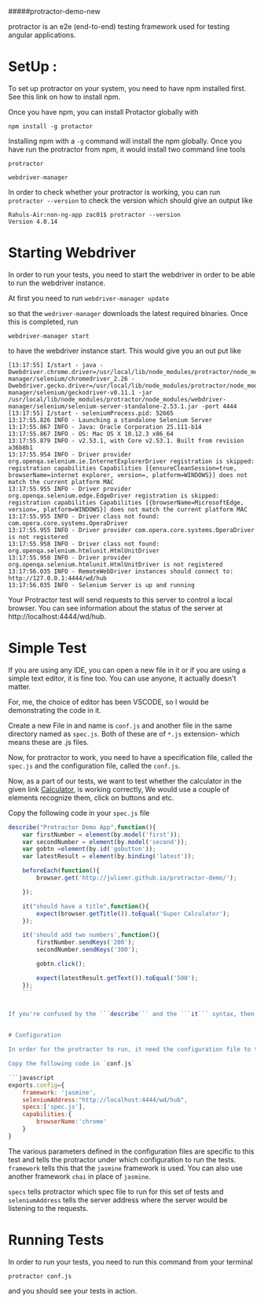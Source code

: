 #####protractor-demo-new

protractor is an e2e (end-to-end) testing framework used for testing angular applications.


# SetUp :

To set up protractor on your system, you need to have npm installed first. See this link on how to install npm.

Once you have npm, you can install Protactor globally with 

`npm install -g protactor`

Installing npm with a `-g` command will install the npm globally. Once you have run the protractor from npm, it would install two command line tools

```
protractor

webdriver-manager

```
In order to check whether your protractor is working, you can run `protractor --version` to check the version which should give an output like

```
Rahuls-Air:non-ng-app zac01$ protractor --version
Version 4.0.14
```



# Starting Webdriver

In order to run your tests, you need to start the webdriver in order to be able to run the webdriver instance.

At first you need to run 
`webdriver-manager update`

so that the `wedriver-manager` downloads the latest required binaries. Once this is completed, run

`webdriver-manager start`

to have the webdriver instance start. This would give you an out put like 

```
[13:17:55] I/start - java -Dwebdriver.chrome.driver=/usr/local/lib/node_modules/protractor/node_modules/webdriver-manager/selenium/chromedriver_2.26 -Dwebdriver.gecko.driver=/usr/local/lib/node_modules/protractor/node_modules/webdriver-manager/selenium/geckodriver-v0.11.1 -jar /usr/local/lib/node_modules/protractor/node_modules/webdriver-manager/selenium/selenium-server-standalone-2.53.1.jar -port 4444
[13:17:55] I/start - seleniumProcess.pid: 52665
13:17:55.826 INFO - Launching a standalone Selenium Server
13:17:55.867 INFO - Java: Oracle Corporation 25.111-b14
13:17:55.867 INFO - OS: Mac OS X 10.12.3 x86_64
13:17:55.879 INFO - v2.53.1, with Core v2.53.1. Built from revision a36b8b1
13:17:55.954 INFO - Driver provider org.openqa.selenium.ie.InternetExplorerDriver registration is skipped:
registration capabilities Capabilities [{ensureCleanSession=true, browserName=internet explorer, version=, platform=WINDOWS}] does not match the current platform MAC
13:17:55.955 INFO - Driver provider org.openqa.selenium.edge.EdgeDriver registration is skipped:
registration capabilities Capabilities [{browserName=MicrosoftEdge, version=, platform=WINDOWS}] does not match the current platform MAC
13:17:55.955 INFO - Driver class not found: com.opera.core.systems.OperaDriver
13:17:55.955 INFO - Driver provider com.opera.core.systems.OperaDriver is not registered
13:17:55.958 INFO - Driver class not found: org.openqa.selenium.htmlunit.HtmlUnitDriver
13:17:55.958 INFO - Driver provider org.openqa.selenium.htmlunit.HtmlUnitDriver is not registered
13:17:56.035 INFO - RemoteWebDriver instances should connect to: http://127.0.0.1:4444/wd/hub
13:17:56.035 INFO - Selenium Server is up and running

```

Your Protractor test will send requests to this server to control a local browser. You can see information about the status of the server at http://localhost:4444/wd/hub.


# Simple Test


If you are using any IDE, you can open a new file in it or if you are using a simple text editor, it is fine too. You can use anyone, it actually doesn't matter. 

For, me, the choice of editor has been VSCODE, so I would be demonstrating the code in it.

Create a new File in and name is `conf.js` and another file in the same directory named as `spec.js`. Both of these are of `*.js` extension- which means these are .js files.

Now, for protractor to work, you need to have a specification file, called the `spec.js` and the configuration file, called the `conf.js`.

Now, as a part of our tests, we want to test whether the calculator in the given link [Calculator](http://juliemr.github.io/protractor-demo/'), is working correctly, We would use a couple of elements recognize them, click on buttons and etc.

Copy the following code in your `spec.js` file
```javascript
describe("Protractor Demo App",function(){
    var firstNumber = element(by.model('first'));
    var secondNumber = element(by.model('second'));
    var gobtn =element(by.id('gobutton'));
    var latestResult = element(by.binding('latest'));

    beforeEach(function(){
        browser.get('http://juliemr.github.io/protractor-demo/');

    });

    it("should have a title",function(){
        expect(browser.getTitle()).toEqual('Super Calculator');
    });

    it('should add two numbers',function(){
        firstNumber.sendKeys('200');
        secondNumber.sendKeys('300');

        gobtn.click();

        expect(latestResult.getText()).toEqual('500');
    });
    ```
 

If you're confused by the ```describe``` and the ```it``` syntax, then you should probably read the `jasmine` framework first to know how protractor leverages the power of `jasmine` to run tests.


# Configuration

In order for the protractor to run, it need the configuration file to tell where the `spec.js` file is stored. So this is something that we would specify in the `conf.js` file that we have had created earlier.

Copy the following code in `conf.js`

```javascript
exports.config={
    framework: 'jasmine',
    seleniumAddress:"http://localhost:4444/wd/hub",
    specs:['spec.js'],
    capabilities:{
        browserName:'chrome'
    }
}
```

The various parameters defined in the configuration files are specific to this test and tells the protractor under which configuration to run the tests. `framework` tells this that the `jasmine` framework is used. You can also use another framework `chai` in place of `jasmine`. 

`specs` tells protractor which spec file to run for this set of tests and `seleniumAddress` tells the server address where the server would be listening to the requests.


# Running Tests


In order to run your tests, you need to run this command from your terminal

`protractor conf.js`

and you should see your tests in action.
 
